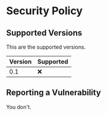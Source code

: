 # Security Policy

## Supported Versions

This are the supported versions.

| Version | Supported          |
| ------- | ------------------ |
| 0.1  | :x:                   |

## Reporting a Vulnerability

You don't.
